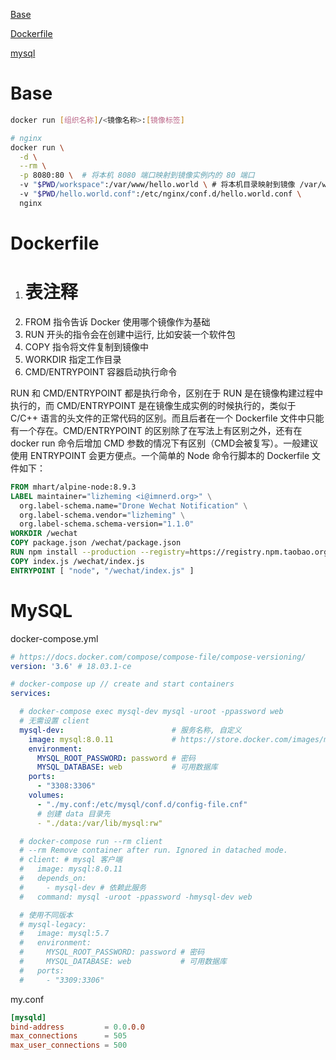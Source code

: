 [Base](#base)

[Dockerfile](#dockerfile)

[mysql](#mysql)

# Base

```sh
docker run [组织名称]/<镜像名称>:[镜像标签]

# nginx
docker run \
  -d \
  --rm \
  -p 8080:80 \  # 将本机 8080 端口映射到镜像实例内的 80 端口
  -v "$PWD/workspace":/var/www/hello.world \ # 将本机目录映射到镜像 /var/www/hello.world 文件夹
  -v "$PWD/hello.world.conf":/etc/nginx/conf.d/hello.world.conf \
  nginx
```

# Dockerfile

1. # 表注释
2. FROM 指令告诉 Docker 使用哪个镜像作为基础
3. RUN 开头的指令会在创建中运行, 比如安装一个软件包
4. COPY 指令将文件复制到镜像中
5. WORKDIR 指定工作目录
6. CMD/ENTRYPOINT 容器启动执行命令

RUN 和 CMD/ENTRYPOINT 都是执行命令，区别在于 RUN 是在镜像构建过程中执行的，而 CMD/ENTRYPOINT 是在镜像生成实例的时候执行的，类似于 C/C++ 语言的头文件的正常代码的区别。而且后者在一个 Dockerfile 文件中只能有一个存在。CMD/ENTRYPOINT 的区别除了在写法上有区别之外，还有在 docker run 命令后增加 CMD 参数的情况下有区别（CMD会被复写）。一般建议使用 ENTRYPOINT 会更方便点。一个简单的 Node 命令行脚本的 Dockerfile 文件如下：

```Dockerfile
FROM mhart/alpine-node:8.9.3
LABEL maintainer="lizheming <i@imnerd.org>" \
  org.label-schema.name="Drone Wechat Notification" \
  org.label-schema.vendor="lizheming" \
  org.label-schema.schema-version="1.1.0"
WORKDIR /wechat
COPY package.json /wechat/package.json
RUN npm install --production --registry=https://registry.npm.taobao.org
COPY index.js /wechat/index.js
ENTRYPOINT [ "node", "/wechat/index.js" ]
```

# MySQL

docker-compose.yml

```yml
# https://docs.docker.com/compose/compose-file/compose-versioning/
version: '3.6' # 18.03.1-ce

# docker-compose up // create and start containers
services:

  # docker-compose exec mysql-dev mysql -uroot -ppassword web
  # 无需设置 client
  mysql-dev:                        # 服务名称, 自定义
    image: mysql:8.0.11             # https://store.docker.com/images/mysql
    environment:
      MYSQL_ROOT_PASSWORD: password # 密码
      MYSQL_DATABASE: web           # 可用数据库 
    ports:
      - "3308:3306"
    volumes:
      - "./my.conf:/etc/mysql/conf.d/config-file.cnf"
      # 创建 data 目录先
      - "./data:/var/lib/mysql:rw"

  # docker-compose run --rm client
  # --rm Remove container after run. Ignored in datached mode.
  # client: # mysql 客户端
  #   image: mysql:8.0.11
  #   depends_on:
  #     - mysql-dev # 依赖此服务
  #   command: mysql -uroot -ppassword -hmysql-dev web 

  # 使用不同版本
  # mysql-legacy:
  #   image: mysql:5.7
  #   environment:
  #     MYSQL_ROOT_PASSWORD: password # 密码
  #     MYSQL_DATABASE: web           # 可用数据库 
  #   ports:
  #     - "3309:3306"
```

my.conf

```conf
[mysqld]
bind-address         = 0.0.0.0
max_connections      = 505
max_user_connections = 500
```
